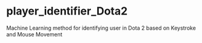 # player_identifier_Dota2
Machine Learning method for identifying user in Dota 2 based on Keystroke and Mouse Movement
